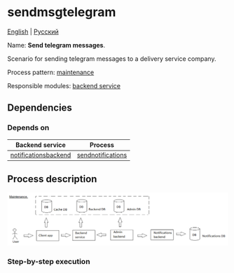 # sendmsgtelegram

[English](sendmsgtelegram.md) | [Русский](sendmsgtelegram.ru.md)

Name: **Send telegram messages**.

Scenario for sending telegram messages to a delivery service company.

Process pattern: [maintenance](../../processpatterns/maintenance.md)

Responsible modules: [backend service](../../backend/notificationsbackend.md)

## Dependencies

### Depends on

| Backend service | Process |
| --- | ---- |
| [notificationsbackend](../../backend/notificationsbackend.md) | [sendnotifications](../notificationsbackend/sendnotifications.md) |

## Process description

![maintenance_overall](../../img/processpatterns/maintenance_overall.png)

### Step-by-step execution
